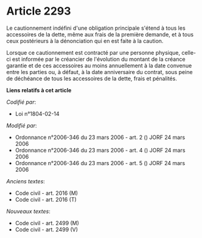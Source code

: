 # Article 2293

Le cautionnement indéfini d'une obligation principale s'étend à tous les accessoires de la dette, même aux frais de la
première demande, et à tous ceux postérieurs à la dénonciation qui en est faite à la caution.

Lorsque ce cautionnement est contracté par une personne physique, celle-ci est informée par le créancier de l'évolution du
montant de la créance garantie et de ces accessoires au moins annuellement à la date convenue entre les parties ou, à défaut,
à la date anniversaire du contrat, sous peine de déchéance de tous les accessoires de la dette, frais et pénalités.

**Liens relatifs à cet article**

_Codifié par_:

  - Loi n°1804-02-14

_Modifié par_:

  - Ordonnance n°2006-346 du 23 mars 2006 - art. 2 () JORF 24 mars 2006
  - Ordonnance n°2006-346 du 23 mars 2006 - art. 4 () JORF 24 mars 2006
  - Ordonnance n°2006-346 du 23 mars 2006 - art. 5 () JORF 24 mars 2006

_Anciens textes_:

  - Code civil - art. 2016 (M)
  - Code civil - art. 2016 (T)

_Nouveaux textes_:

  - Code civil - art. 2499 (M)
  - Code civil - art. 2499 (V)
